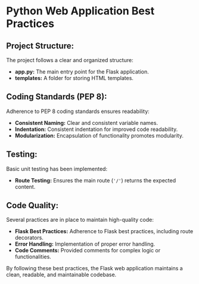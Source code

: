 # Python Web Application Best Practices

## Project Structure:

The project follows a clear and organized structure:

- **app.py:** The main entry point for the Flask application.
- **templates:** A folder for storing HTML templates.

## Coding Standards (PEP 8):

Adherence to PEP 8 coding standards ensures readability:

- **Consistent Naming:** Clear and consistent variable names.
- **Indentation:** Consistent indentation for improved code readability.
- **Modularization:** Encapsulation of functionality promotes modularity.

## Testing:

Basic unit testing has been implemented:

- **Route Testing:** Ensures the main route (`'/'`) returns the expected content.

## Code Quality:

Several practices are in place to maintain high-quality code:

- **Flask Best Practices:** Adherence to Flask best practices, including route decorators.
- **Error Handling:** Implementation of proper error handling.
- **Code Comments:** Provided comments for complex logic or functionalities.

By following these best practices, the Flask web application maintains a clean, readable, and maintainable codebase.

